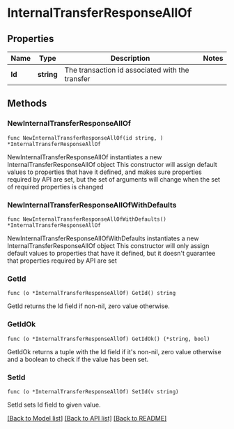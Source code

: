 # InternalTransferResponseAllOf

## Properties

Name | Type | Description | Notes
------------ | ------------- | ------------- | -------------
**Id** | **string** | The transaction id associated with the transfer | 

## Methods

### NewInternalTransferResponseAllOf

`func NewInternalTransferResponseAllOf(id string, ) *InternalTransferResponseAllOf`

NewInternalTransferResponseAllOf instantiates a new InternalTransferResponseAllOf object
This constructor will assign default values to properties that have it defined,
and makes sure properties required by API are set, but the set of arguments
will change when the set of required properties is changed

### NewInternalTransferResponseAllOfWithDefaults

`func NewInternalTransferResponseAllOfWithDefaults() *InternalTransferResponseAllOf`

NewInternalTransferResponseAllOfWithDefaults instantiates a new InternalTransferResponseAllOf object
This constructor will only assign default values to properties that have it defined,
but it doesn't guarantee that properties required by API are set

### GetId

`func (o *InternalTransferResponseAllOf) GetId() string`

GetId returns the Id field if non-nil, zero value otherwise.

### GetIdOk

`func (o *InternalTransferResponseAllOf) GetIdOk() (*string, bool)`

GetIdOk returns a tuple with the Id field if it's non-nil, zero value otherwise
and a boolean to check if the value has been set.

### SetId

`func (o *InternalTransferResponseAllOf) SetId(v string)`

SetId sets Id field to given value.



[[Back to Model list]](../README.md#documentation-for-models) [[Back to API list]](../README.md#documentation-for-api-endpoints) [[Back to README]](../README.md)


